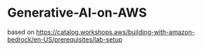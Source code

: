 # Generative-AI-on-AWS
based on https://catalog.workshops.aws/building-with-amazon-bedrock/en-US/prerequisites/lab-setup
